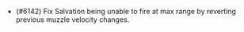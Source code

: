 - (#6142) Fix Salvation being unable to fire at max range by reverting previous muzzle velocity changes.
